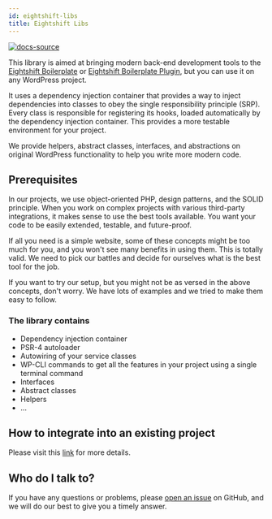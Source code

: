 ```yaml
---
id: eightshift-libs
title: Eightshift Libs
---
```


[![docs-source](https://img.shields.io/badge/source-eigthshift--libs-blue?style=for-the-badge&logo=php&labelColor=2a2a2a)](https://github.com/infinum/eightshift-libs)

This library is aimed at bringing modern back-end development tools to the [Eightshift Boilerplate](https://github.com/infinum/eightshift-boilerplate) or [Eightshift Boilerplate Plugin](https://github.com/infinum/eightshift-boilerplate-plugin), but you can use it on any WordPress project.

It uses a dependency injection container that provides a way to inject dependencies into classes to obey the single responsibility principle (SRP). Every class is responsible for registering its hooks, loaded automatically by the dependency injection container. This provides a more testable environment for your project.

We provide helpers, abstract classes, interfaces, and abstractions on original WordPress functionality to help you write more modern code.

## Prerequisites

In our projects, we use object-oriented PHP, design patterns, and the SOLID principle. When you work on complex projects with various third-party integrations, it makes sense to use the best tools available. You want your code to be easily extended, testable, and future-proof.

If all you need is a simple website, some of these concepts might be too much for you, and you won't see many benefits in using them. This is totally valid. We need to pick our battles and decide for ourselves what is the best tool for the job.

If you want to try our setup, but you might not be as versed in the above concepts, don't worry. We have lots of examples and we tried to make them easy to follow.

### The library contains

- Dependency injection container
- PSR-4 autoloader
- Autowiring of your service classes
- WP-CLI commands to get all the features in your project using a single terminal command
- Interfaces
- Abstract classes
- Helpers
- ...

## How to integrate into an existing project

Please visit this [link](advanced/custom-eightshift-libs-usage) for more details.

## Who do I talk to?

If you have any questions or problems, please [open an issue](https://github.com/infinum/eightshift-libs/issues) on GitHub, and we will do our best to give you a timely answer.
